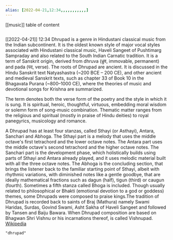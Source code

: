 ```yaml
---
alias: [2022-04-21,12:34,,,,,,,,,,,]
---
```

[[music]]
table of content
```toc
```

[[2022-04-21]] 12:34
Dhrupad is a genre in Hindustani classical music from the Indian subcontinent. It is the oldest known style of major vocal styles associated with Hindustani classical music, Haveli Sangeet of Pushtimarg Sampraday and also related to the South Indian Carnatic tradition. It is a term of Sanskrit origin, derived from dhruva (ध्रुव, immovable, permanent) and pada (पद, verse). The roots of Dhrupad are ancient. It is discussed in the Hindu Sanskrit text Natyashastra (~200 BCE – 200 CE), and other ancient and medieval Sanskrit texts, such as chapter 33 of Book 10 in the Bhagavata Purana (~800–1000 CE), where the theories of music and devotional songs for Krishna are summarized.

The term denotes both the verse form of the poetry and the style in which it is sung. It is spiritual, heroic, thoughtful, virtuous, embedding moral wisdom or solemn form of song-music combination. Thematic matter ranges from the religious and spiritual (mostly in praise of Hindu deities) to royal panegyrics, musicology and romance.

A Dhrupad has at least four stanzas, called Sthayi (or Asthayi), Antara, Sanchari and Abhoga. The Sthayi part is a melody that uses the middle octave's first tetrachord and the lower octave notes. The Antara part uses the middle octave's second tetrachord and the higher octave notes. The Sanchari part is the development phase, which holistically builds using parts of Sthayi and Antara already played, and it uses melodic material built with all the three octave notes. The Abhoga is the concluding section, that brings the listener back to the familiar starting point of Sthayi, albeit with rhythmic variations, with diminished notes like a gentle goodbye, that are ideally mathematical fractions such as dagun (half), tigun (third) or caugun (fourth). Sometimes a fifth stanza called Bhoga is included. Though usually related to philosophical or Bhakti (emotional devotion to a god or goddess) themes, some Dhrupads were composed to praise kings.The tradition of Dhrupad is recorded back to saints of Braj (Mathura) namely Swami Haridas, Surdas, Govind Swami, Asht Sakha of Haveli Sangeet and followed by Tansen and Baiju Bawara. When Dhrupad composition are based on Bhagwan Shri Vishnu or his incarnations thereof, is called Vishnupad.
[Wikipedia](https://en.wikipedia.org/wiki/Dhrupad)
```query
"dhrupad"
```